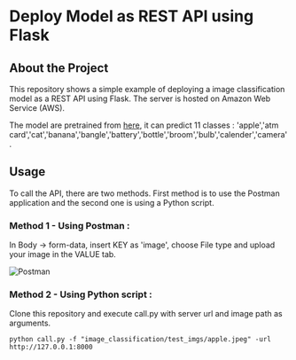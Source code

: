 # Deploy Model as REST API using Flask

## About the Project

This repository shows a simple example of deploying a image classification model as a REST API using Flask. The server is hosted on Amazon Web Service (AWS). 

The model are pretrained from [here](https://github.com/anilsathyan7/pytorch-image-classification), it can predict 11 classes : 'apple','atm card','cat','banana','bangle','battery','bottle','broom','bulb','calender','camera'.  


## Usage

To call the API, there are two methods. First method is to use the Postman application and the second one is using a Python script. 


### Method 1 - Using Postman : 
    
  
In Body -> form-data, insert KEY as 'image', choose File type and upload your image in the VALUE tab. 
    
![Postman](https://github.com/bebbieyin/Model_Deployment_API/tree/master/imgs/screenshot.PNG)
     
### Method 2 - Using Python script : 

Clone this repository and execute call.py with server url and image path as arguments. 

```
python call.py -f "image_classification/test_imgs/apple.jpeg" -url http://127.0.0.1:8000
```
